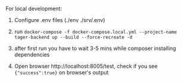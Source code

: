 For local development:

1. Configure .env files (./env ./srv/.env)

2. run `docker-compose -f docker-compose.local.yml --project-name tager-backend up --build --force-recreate -d`

3. after first run you have to wait 3-5 mins while composer installing dependencies

4. Open browser http://localhost:8005/test, check if you see `{"success":true}` on browser's output